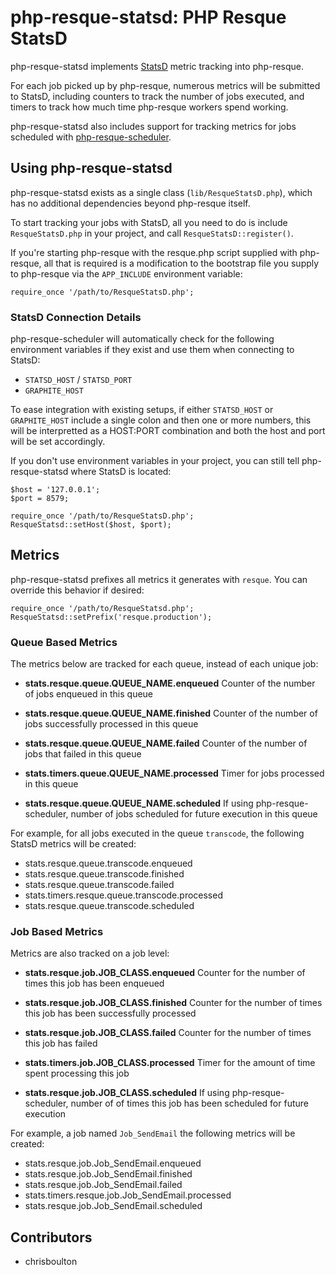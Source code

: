 php-resque-statsd: PHP Resque StatsD
==========================================

php-resque-statsd implements [StatsD](http://github.com/etsy/statsd) metric
tracking into php-resque.

For each job picked up by php-resque, numerous metrics will be submitted to
StatsD, including counters to track the number of jobs executed, and timers to
track how much time php-resque workers spend working.

php-resque-statsd also includes support for tracking metrics for jobs scheduled
with [php-resque-scheduler](http://github.com/chrisboulton/php-resque-scheduler).

## Using php-resque-statsd

php-resque-statsd exists as a single class (`lib/ResqueStatsD.php`), which has
no additional dependencies beyond php-resque itself.

To start tracking your jobs with StatsD, all you need to do is include
`ResqueStatsD.php` in your project, and call `ResqueStatsD::register()`.

If you're starting php-resque with the resque.php script supplied with
php-resque, all that is
required is a modification to the bootstrap file you supply to php-resque via
the `APP_INCLUDE` environment variable:

	require_once '/path/to/ResqueStatsD.php';

### StatsD Connection Details

php-resque-scheduler will automatically check for the following environment
variables if they exist and use them when connecting to StatsD:

 * `STATSD_HOST` / `STATSD_PORT`
 * `GRAPHITE_HOST`

To ease integration with existing setups, if either `STATSD_HOST` or
`GRAPHITE_HOST` include a single colon and then one or more numbers, this will
be interpretted as a HOST:PORT combination and both the host and port will be
set accordingly.

If you don't use environment variables in your project, you can still tell
php-resque-statsd where StatsD is located:

	$host = '127.0.0.1';
	$port = 8579;

	require_once '/path/to/ResqueStatsD.php';
	ResqueStatsd::setHost($host, $port);


## Metrics

php-resque-statsd prefixes all metrics it generates with `resque`. You can
override this behavior if desired:

	require_once '/path/to/ResqueStatsd.php';
	ResqueStatsd::setPrefix('resque.production');

### Queue Based Metrics

The metrics below are tracked for each queue, instead of each unique job:

*   **stats.resque.queue.QUEUE_NAME.enqueued**
    Counter of the number of jobs enqueued in this queue

*   **stats.resque.queue.QUEUE_NAME.finished**
	 Counter of the number of jobs successfully processed in this queue
	
*   **stats.resque.queue.QUEUE_NAME.failed**
	 Counter of the number of jobs that failed in this queue

*   **stats.timers.queue.QUEUE_NAME.processed**
	 Timer for jobs processed in this queue

*   **stats.resque.queue.QUEUE_NAME.scheduled**
	 If using php-resque-scheduler, number of jobs scheduled for future execution
	 in this queue

For example, for all jobs executed in the queue `transcode`, the following StatsD
metrics will be created:

* stats.resque.queue.transcode.enqueued
* stats.resque.queue.transcode.finished
* stats.resque.queue.transcode.failed
* stats.timers.resque.queue.transcode.processed
* stats.resque.queue.transcode.scheduled

### Job Based Metrics

Metrics are also tracked on a job level:

*   **stats.resque.job.JOB_CLASS.enqueued**
    Counter for the number of times this job has been enqueued

*   **stats.resque.job.JOB_CLASS.finished**
    Counter for the number of times this job has been successfully processed

*   **stats.resque.job.JOB_CLASS.failed**
    Counter for the number of times this job has failed

*   **stats.timers.job.JOB_CLASS.processed**
    Timer for the amount of time spent processing this job

*   **stats.resque.job.JOB_CLASS.scheduled**
    If using php-resque-scheduler, number of of times this job has been scheduled
    for future execution

For example, a job named `Job_SendEmail` the following metrics will be created:

* stats.resque.job.Job_SendEmail.enqueued
* stats.resque.job.Job_SendEmail.finished
* stats.resque.job.Job_SendEmail.failed
* stats.timers.resque.job.Job_SendEmail.processed
* stats.resque.job.Job_SendEmail.scheduled

## Contributors ##

* chrisboulton
